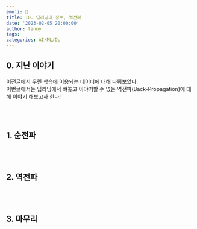 ```yaml
---
emoji: 🔮
title: 10. 딥러닝의 정수, 역전파
date: '2023-02-05 20:00:00'
author: tanny
tags: 
categories: AI/ML/DL
---
```


## 0. 지난 이야기
[이전글](https://tannybrown.github.io/ai/9/)에서 우린 학습에 이용되는 데이터에 대해 다뤄보았다.<br>
이번글에서는 딥러닝에서 뺴놓고 이야기할 수 없는 역전파(Back-Propagation)에 대해 이야기 해보고자 한다!<br>

<br><br>




## 1. 순전파


<br><br>

## 2. 역전파




<br><br>


## 3. 마무리
